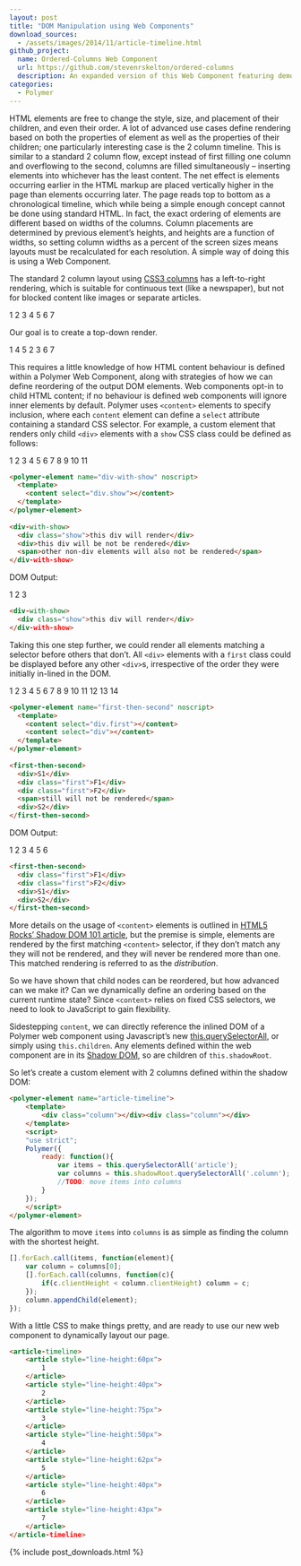 ```yaml
---
layout: post
title: "DOM Manipulation using Web Components"
download_sources:
  - /assets/images/2014/11/article-timeline.html
github_project:
  name: Ordered-Columns Web Component
  url: https://github.com/stevenrskelton/ordered-columns
  description: An expanded version of this Web Component featuring demos, mutation observers, and themes is available on GitHub!
categories:
  - Polymer
---
```


HTML elements are free to change the style, size, and placement of their children, and even their order. A lot of advanced use cases define rendering based on both the properties of element as well as the properties of their children; one particularly interesting case is the 2 column timeline. This is similar to a standard 2 column flow, except instead of first filling one column and overflowing to the second, columns are filled simultaneously – inserting elements into whichever has the least content. The net effect is elements occurring earlier in the HTML markup are placed vertically higher in the page than elements occurring later. The page reads top to bottom as a chronological timeline, which while being a simple enough concept cannot be done using standard HTML. In fact, the exact ordering of elements are different based on widths of the columns. Column placements are determined by previous element’s heights, and heights are a function of widths, so setting column widths as a percent of the screen sizes means layouts must be recalculated for each resolution. A simple way of doing this is using a Web Component.

The standard 2 column layout using [CSS3 columns](https://developer.mozilla.org/en-US/docs/Web/CSS/columns) has a left-to-right rendering, which is suitable for continuous text (like a newspaper), but not for blocked content like images or separate articles.

1
2
3
4
5
6
7

Our goal is to create a top-down render.

1
4
5
2
3
6
7

This requires a little knowledge of how HTML content behaviour is defined within a Polymer Web Component, along with strategies of how we can define reordering of the output DOM elements.
Web components opt-in to child HTML content; if no behaviour is defined web components will ignore inner elements by default. Polymer uses `<content>` elements to specify inclusion, where each `content` element can define a `select` attribute containing a standard CSS selector. For example, a custom element that renders only child `<div>` elements with a `show` CSS class could be defined as follows:

1
2
3
4
5
6
7
8
9
10
11
  
```html
<polymer-element name="div-with-show" noscript>
  <template>
    <content select="div.show"></content>
  </template>
</polymer-element>
 
<div-with-show>
  <div class="show">this div will render</div>
  <div>this div will be not be rendered</div>
  <span>other non-div elements will also not be rendered</span>
</div-with-show>
```
  
DOM Output:

1
2
3
  
```html
<div-with-show>
  <div class="show">this div will render</div>
</div-with-show>
```
  
Taking this one step further, we could render all elements matching a selector before others that don’t. All `<div>` elements with a `first` class could be displayed before any other `<div>`s, irrespective of the order they were initially in-lined in the DOM.

1
2
3
4
5
6
7
8
9
10
11
12
13
14
  
```html
<polymer-element name="first-then-second" noscript>
  <template>
    <content select="div.first"></content>
    <content select="div"></content>
  </template>
</polymer-element>
 
<first-then-second>
  <div>S1</div>
  <div class="first">F1</div>
  <div class="first">F2</div>
  <span>still will not be rendered</span>
  <div>S2</div>
</first-then-second>
```

DOM Output:

1
2
3
4
5
6
  
```html
<first-then-second>
  <div class="first">F1</div>
  <div class="first">F2</div>
  <div>S1</div>
  <div>S2</div>
</first-then-second>
```
  
More details on the usage of `<content>` elements is outlined in [HTML5 Rocks’ Shadow DOM 101 article](http://www.html5rocks.com/en/tutorials/webcomponents/shadowdom/#toc-projection), but the premise is simple, elements are rendered by the first matching `<content>` selector, if they don’t match any they will not be rendered, and they will never be rendered more than one. This matched rendering is referred to as the _distribution_.

So we have shown that child nodes can be reordered, but how advanced can we make it? Can we dynamically define an ordering based on the current runtime state? Since `<content>` relies on fixed CSS selectors, we need to look to JavaScript to gain flexibility.

Sidestepping `content`, we can directly reference the inlined DOM of a Polymer web component using Javascript’s new [this.querySelectorAll](https://developer.mozilla.org/en/docs/Web/API/Document.querySelectorAll), or simply using `this.children`. Any elements defined within the web component are in its [Shadow DOM](http://www.w3.org/TR/shadow-dom/), so are children of `this.shadowRoot`.

So let’s create a custom element with 2 columns defined within the shadow DOM:
  
```html
<polymer-element name="article-timeline">
    <template>
        <div class="column"></div><div class="column"></div>
    </template>
    <script>
    "use strict";
    Polymer({
        ready: function(){
            var items = this.querySelectorAll('article');
            var columns = this.shadowRoot.querySelectorAll('.column');
            //TODO: move items into columns
        }
    });
    </script>
</polymer-element>
```

The algorithm to move `items` into `columns` is as simple as finding the column with the shortest height.

```js
[].forEach.call(items, function(element){
    var column = columns[0];
    [].forEach.call(columns, function(c){
        if(c.clientHeight < column.clientHeight) column = c;
    });
    column.appendChild(element);
});
```

With a little CSS to make things pretty, and are ready to use our new web component to dynamically layout our page.

```html
<article-timeline>
    <article style="line-height:60px">
        1
    </article>
    <article style="line-height:40px">
        2
    </article>
    <article style="line-height:75px">
        3
    </article>
    <article style="line-height:50px">
        4
    </article>
    <article style="line-height:62px">
        5
    </article>
    <article style="line-height:40px">
        6
    </article>
    <article style="line-height:43px">
        7
    </article>
</article-timeline>
```

{% include post_downloads.html %}